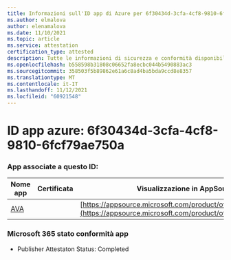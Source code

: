 ```yaml
---
title: Informazioni sull'ID app di Azure per 6f30434d-3cfa-4cf8-9810-6fcf79ae750a
ms.author: elmalova
author: elenamalova
ms.date: 11/10/2021
ms.topic: article
ms.service: attestation
certification_type: attested
description: Tutte le informazioni di sicurezza e conformità disponibili per 6f30434d-3cfa-4cf8-9810-6fcf79ae750a.
ms.openlocfilehash: b558598b31808c06652fa8ecbc044b5490883ac3
ms.sourcegitcommit: 358503f5b89862e61a6c8ad4ba5bda9ccd8e8357
ms.translationtype: MT
ms.contentlocale: it-IT
ms.lasthandoff: 11/12/2021
ms.locfileid: "60921548"
---
```

# <a name="azure-app-id-6f30434d-3cfa-4cf8-9810-6fcf79ae750a"></a>ID app azure: 6f30434d-3cfa-4cf8-9810-6fcf79ae750a


### <a name="apps-associated-with-this-id"></a>App associate a questo ID:
| **Nome app** | **Certificata** | **Visualizzazione in AppSource** |
|--------------|---------------|-----------------------|
| [AVA](https://docs.microsoft.com/microsoft-365-app-certification/forward/WA104381883) |  | [https://appsource.microsoft.com/product/office/WA104381883](https://appsource.microsoft.com/product/office/WA104381883) |

### <a name="microsoft-365-app-compliance-status"></a>Microsoft 365 stato conformità app
- Publisher Attestaton Status: Completed
